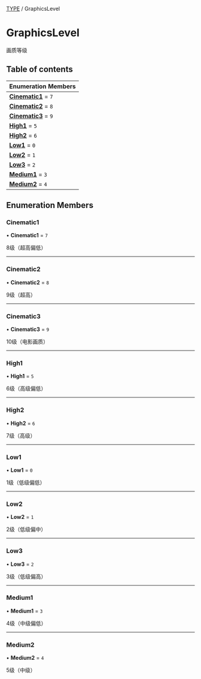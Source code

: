 [TYPE](../groups/Core.TYPE.md) / GraphicsLevel

# GraphicsLevel <Badge type="tip" text="Enumeration" /> <Score text="GraphicsLevel" />

画质等级

## Table of contents

| Enumeration Members |
| :-----|
| **[Cinematic1](mw.GraphicsLevel.md#cinematic1)** = ``7`` <br> |
| **[Cinematic2](mw.GraphicsLevel.md#cinematic2)** = ``8`` <br> |
| **[Cinematic3](mw.GraphicsLevel.md#cinematic3)** = ``9`` <br> |
| **[High1](mw.GraphicsLevel.md#high1)** = ``5`` <br> |
| **[High2](mw.GraphicsLevel.md#high2)** = ``6`` <br> |
| **[Low1](mw.GraphicsLevel.md#low1)** = ``0`` <br> |
| **[Low2](mw.GraphicsLevel.md#low2)** = ``1`` <br> |
| **[Low3](mw.GraphicsLevel.md#low3)** = ``2`` <br> |
| **[Medium1](mw.GraphicsLevel.md#medium1)** = ``3`` <br> |
| **[Medium2](mw.GraphicsLevel.md#medium2)** = ``4`` <br> |

## Enumeration Members

### Cinematic1 <Score text="Cinematic" /> 

• **Cinematic1** = ``7``

8级（超高偏低）

___

### Cinematic2 <Score text="Cinematic" /> 

• **Cinematic2** = ``8``

9级（超高）

___

### Cinematic3 <Score text="Cinematic" /> 

• **Cinematic3** = ``9``

10级（电影画质）

___

### High1 <Score text="High" /> 

• **High1** = ``5``

6级（高级偏低）

___

### High2 <Score text="High" /> 

• **High2** = ``6``

7级（高级）

___

### Low1 <Score text="Low" /> 

• **Low1** = ``0``

1级（低级偏低）

___

### Low2 <Score text="Low" /> 

• **Low2** = ``1``

2级（低级偏中）

___

### Low3 <Score text="Low" /> 

• **Low3** = ``2``

3级（低级偏高）

___

### Medium1 <Score text="Medium" /> 

• **Medium1** = ``3``

4级（中级偏低）

___

### Medium2 <Score text="Medium" /> 

• **Medium2** = ``4``

5级（中级）
